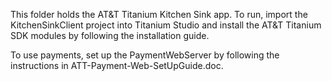 This folder holds the AT&T Titanium Kitchen Sink app.  To run, import the KitchenSinkClient project into Titanium Studio and install the AT&T Titanium SDK modules by following the installation guide.

To use payments, set up the PaymentWebServer by following the instructions in ATT-Payment-Web-SetUpGuide.doc.
